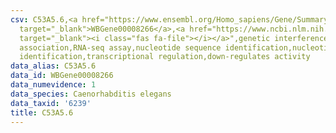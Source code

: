 ```yaml
---
csv: C53A5.6,<a href="https://www.ensembl.org/Homo_sapiens/Gene/Summary?db=core;g=WBGene00008266"
  target="_blank">WBGene00008266</a>,<a href="https://www.ncbi.nlm.nih.gov/pubmed/27496166"
  target="_blank"><i class="fas fa-file"></i></a>",genetic interference,functional
  association,RNA-seq assay,nucleotide sequence identification,nucleotide sequence
  identification,transcriptional regulation,down-regulates activity
data_alias: C53A5.6
data_id: WBGene00008266
data_numevidence: 1
data_species: Caenorhabditis elegans
data_taxid: '6239'
title: C53A5.6
---
```

